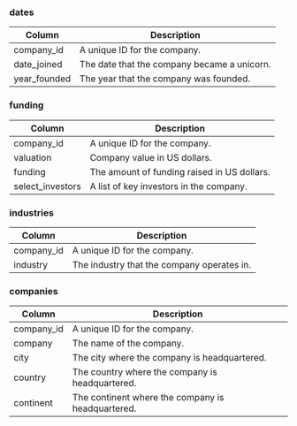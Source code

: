 ### dates

| **Column**       | **Description**                                         |
|------------------|---------------------------------------------------------|
| company_id       | A unique ID for the company.                           |
| date_joined      | The date that the company became a unicorn.           |
| year_founded     | The year that the company was founded.                |

### funding

| **Column**       | **Description**                                         |
|------------------|---------------------------------------------------------|
| company_id       | A unique ID for the company.                           |
| valuation        | Company value in US dollars.                           |
| funding          | The amount of funding raised in US dollars.           |
| select_investors | A list of key investors in the company.               |

### industries

| **Column**       | **Description**                                         |
|------------------|---------------------------------------------------------|
| company_id       | A unique ID for the company.                           |
| industry         | The industry that the company operates in.            |

### companies

| **Column**       | **Description**                                         |
|------------------|---------------------------------------------------------|
| company_id       | A unique ID for the company.                           |
| company          | The name of the company.                              |
| city             | The city where the company is headquartered.          |
| country          | The country where the company is headquartered.       |
| continent        | The continent where the company is headquartered.     |
